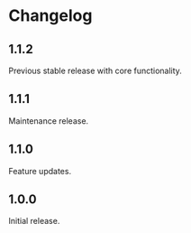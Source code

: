 # Changelog

## 1.1.2

Previous stable release with core functionality.

## 1.1.1

Maintenance release.

## 1.1.0

Feature updates.

## 1.0.0

Initial release.
